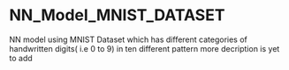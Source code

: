 # NN_Model_MNIST_DATASET
NN model using MNIST Dataset which has different categories of handwritten digits( i.e 0 to 9) in ten different pattern 
more decription is yet to add
